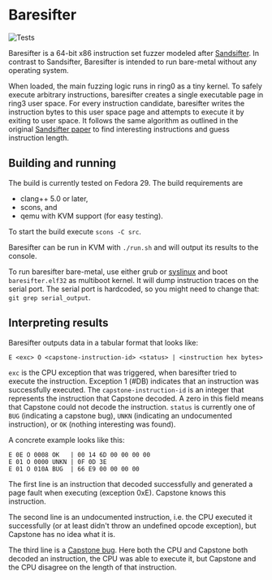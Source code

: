 # Baresifter

![Tests](https://github.com/blitz/baresifter/actions/workflows/test.yml/badge.svg)

Baresifter is a 64-bit x86 instruction set fuzzer modeled
after [Sandsifter](https://github.com/xoreaxeaxeax/sandsifter). In contrast to
Sandsifter, Baresifter is intended to run bare-metal without any operating
system.

When loaded, the main fuzzing logic runs in ring0 as a tiny kernel. To safely
execute arbitrary instructions, baresifter creates a single executable page in
ring3 user space. For every instruction candidate, baresifter writes the
instruction bytes to this user space page and attempts to execute it by exiting
to user space. It follows the same algorithm as outlined in the original
[Sandsifter paper](https://github.com/xoreaxeaxeax/sandsifter/blob/master/references/domas_breaking_the_x86_isa_wp.pdf) to find interesting instructions and guess instruction length.

## Building and running

The build is currently tested on Fedora 29. The build requirements are

- clang++ 5.0 or later,
- scons, and
- qemu with KVM support (for easy testing).

To start the build execute `scons -C src`.

Baresifter can be run in KVM with `./run.sh` and will output its results to the
console.

To run baresifter bare-metal, use either grub or
[syslinux](https://www.syslinux.org/wiki/index.php?title=Mboot.c32) and boot
`baresifter.elf32` as multiboot kernel. It will dump instruction traces on the
serial port. The serial port is hardcoded, so you might need to change that:
`git grep serial_output`.

## Interpreting results

Baresifter outputs data in a tabular format that looks like:

```
E <exc> O <capstone-instruction-id> <status> | <instruction hex bytes>
```

`exc` is the CPU exception that was triggered, when baresifter tried to execute
the instruction. Exception 1 (#DB) indicates that an instruction was
successfully executed. The `capstone-instruction-id` is an integer that
represents the instruction that Capstone decoded. A zero in this field means
that Capstone could not decode the instruction. `status` is currently one of
`BUG` (indicating a capstone bug), `UNKN` (indicating an undocumented
instruction), or `OK` (nothing interesting was found).

A concrete example looks like this:

```
E 0E O 0008 OK   | 00 14 6D 00 00 00 00
E 01 O 0000 UNKN | 0F 0D 3E
E 01 O 010A BUG  | 66 E9 00 00 00 00
```

The first line is an instruction that decoded successfully and generated a page
fault when executing (exception 0xE). Capstone knows this instruction.

The second line is an undocumented instruction, i.e. the CPU executed it
successfully (or at least didn't throw an undefined opcode exception), but
Capstone has no idea what it is.

The third line is
a [Capstone bug](https://github.com/aquynh/capstone/pull/776). Here both the CPU
and Capstone both decoded an instruction, the CPU was able to execute it, but
Capstone and the CPU disagree on the length of that instruction.
